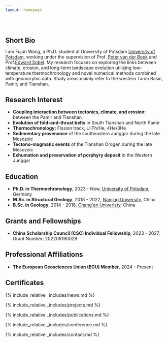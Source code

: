 ```yaml
---
layout: homepage
---
```


<h1 id="about-me"></h1>

<h2 style="margin: 60px 0px 10px;">Short Bio</h2>

I am Fujun Wang, a Ph.D. student at University of Potsdam [University of Potsdam](https://www.uni-potsdam.de/en/geo/), working under the supervision of Prof. [Peter van der Beek]( https://www.uni-potsdam.de/en/geo/institute/members/van-der-beek-peter) and Prof.[Edward Sobel](https://www.uni-potsdam.de/en/geo/institute/members/sobel-edward). My research focuses on exploring the links between climate, erosion, and long-term landscape evolution utilizing low-temperature thermochronology and novel numerical methods combined with geomorphic data. Study areas mainly refer to the western Tarim Basin, Pamir, and Tianshan.


## Research Interest

- **Coupling interaction between tectonics, climate, and erosion:** between the Pamir and Tianshan
- **Evolution of fold-and-thrust belts** in South Tianshan and North Pamir
- **Thermochronology:** Fission track, U-Th/He, 4He/3He
- **Sedimentary provenance** of the southeastern Junggar during the late Mesozoic
- **Tectono-magmatic events** of the Tianshan Orogen during the late Mesozoic
- **Exhumation and preservation of porphyry deposit** in the Western Junggar


## Education
- **Ph.D. in Thermochronology**, 2023 - Now, [University of Potsdam](https://www.uni-potsdam.de/en/geo/), Germany
- **M.Sc. in Structural Geology**, 2018 - 2022, [Nanjing University](https://es.nju.edu.cn/esen/main.htm), China
- **B.Sc. in Geology**, 2014 - 2018, [Chang'an Univeristy](https://en.chd.edu.cn/), China


## Grants and Fellowships
- **China Scholarship Council (CSC) Individual Fellowship**, 2023 - 2027, Grant Number: 202206190029

## Professional Affiliations
- **The European Geosciences Union (EGU) Member**, 2024 - Present

## Certificates

<div data-iframe-width="150" data-iframe-height="270" data-share-badge-id="343635de-7d0f-43ea-922d-432566a4b1e5" data-share-badge-host="https://www.credly.com"></div><script type="text/javascript" async src="//cdn.credly.com/assets/utilities/embed.js"></script>

{% include_relative _includes/news.md %}

{% include_relative _includes/projects.md %}

{% include_relative _includes/publications.md %}

{% include_relative _includes/conference.md %}

{% include_relative _includes/contact.md %}
